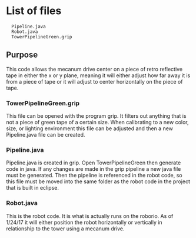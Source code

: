 # List of files 

      Pipeline.java	
      Robot.java	
      TowerPipelineGreen.grip
      
      
## Purpose 
This code allows the mecanum drive center on a piece of retro reflective tape in either the x or y plane,  meaning it will either adjust how far away it is from a piece of tape or it will adjust to center horizontally on the piece of tape.
      
### TowerPipelineGreen.grip 
This file can be opened with the program grip.  It filters out anything that is not a piece of green tape of a certain size. When calibrating to a new color, size, or lighting environment  this file can be adjusted  and then a new Pipeline.java file can be created.

### Pipeline.java
Pipeline.java is created in grip.  Open TowerPipelineGreen then generate code in java.  If any changes are made in the grip pipeline a new java file must be generated.  Then the pipeline is referenced in the robot code, so this file must be moved into the same folder as the robot code in the project that is built in eclipse. 


### Robot.java 
This is the robot code.  It is what is actually runs on the roborio. As of 1/24/17  it will either position the robot horizontally or vertically in relationship to the tower using a mecanum drive.  

